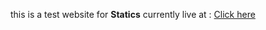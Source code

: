 this is a test website for <strong>Statics</strong> currently live at : <a href="https://smwrhasan.github.io/modernphysics/" target:_blank>Click here</a>
